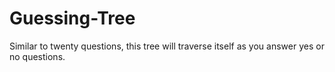 # Guessing-Tree
Similar to twenty questions, this tree will traverse itself as you answer yes or no questions.
